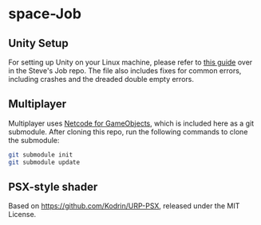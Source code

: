 # space-Job

## Unity Setup

For setting up Unity on your Linux machine, please refer to
[this guide](https://github.com/GooseGirlGames/steves-job/blob/main/doc/UnitySetup.md#unity-setup-linux)
over in the Steve's Job repo.  The file also includes fixes for common
errors, including crashes and the dreaded double empty errors.

## Multiplayer

Multiplayer uses [Netcode for GameObjects](https://github.com/Unity-Technologies/com.unity.netcode.gameobjects),
which is included here as a git submodule.  After cloning this repo, run the following commands to clone the submodule:

```sh
git submodule init
git submodule update
```

## PSX-style shader

Based on https://github.com/Kodrin/URP-PSX, released under the MIT License.
